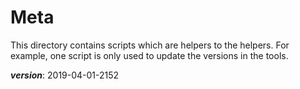 # Meta

This directory contains scripts which are helpers to the helpers.
For example, one script is only used to update the versions in the tools.

___version___: 2019-04-01-2152
